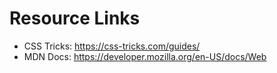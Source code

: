 # Resource Links

- CSS Tricks: https://css-tricks.com/guides/ 
- MDN Docs: https://developer.mozilla.org/en-US/docs/Web
